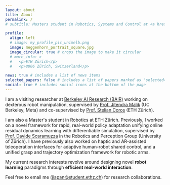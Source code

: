 ```yaml
---
layout: about
title: About
permalink: /
# subtitle: Masters student in Robotics, Systems and Control at <a href='#'>ETH Z\"{u}rich</a>.

profile:
  align: left
  # image: my_profile_pic_unimelb.png
  image: meggenhorn_portrait_square.jpg
  image_circular: true # crops the image to make it circular
  # more_info: >
  #   <p>ETH Zürich</p>
  #   <p>8006 Zürich, Switzerland</p>

news: true # includes a list of news items
selected_papers: false # includes a list of papers marked as "selected={true}"
social: true # includes social icons at the bottom of the page
---
```


I am a visiting researcher at [Berkeley AI Research (BAIR)](https://bair.berkeley.edu/) working on dexterous robot manipulation, supervised by [Prof. Jitendra Malik](https://people.eecs.berkeley.edu/~malik/) (UC Berkeley, Meta) and co-supervised by [Prof. Stelian Coros](https://crl.ethz.ch/people/coros/index.html) (ETH Zürich). 

I am also a Master's student in Robotics at ETH Zürich. Previously, I worked on a novel framework for rapid, real-world policy adaptation unifying online residual dynamics learning with differentiable simulation, supervised by [Prof. Davide Scaramuzza](https://rpg.ifi.uzh.ch/people_scaramuzza.html) in the Robotics and Perception Group (University of Zürich). I have previously also worked on haptic and AR-assisted teleoperation interfaces for adaptive human-robot shared control, and a unified grasp and trajectory optimization framework for robotic arms.

My current research interests revolve around designing novel **robot learning** paradigms through **efficient real-world interaction**.

Feel free to email me ([jiapan@student.ethz.ch](mailto:jiapan@student.ethz.ch)) for research collaborations.
